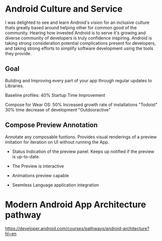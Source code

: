 # Android Culture and Service   
I was delighted to see and learn Android's vision for an inclusive culture thats greatly based around helping other for common good of the community. Hearing how invested Android is to serve it's growing and diverse community of developers is truly confidence inspiring. Android is taking strong consideration potential complications present for developers, and taking strong efforts to simplify software development using the tools they provide.

## Goal  
Building and Improving every part of your app through regular updates to Libraries.

Baseline profiles:
40% Startup Time Improvement

Compose for Wear OS:
50% Increased growth rate of installations "Todoist"
30% time decrease of development "Outdooractive"


## Compose Preview Annotation
Annotate any composable funtions.
Provides visual renderings of a preview imitation for iteration on UI without running the App.

- Status Indication of the preview panel.  Keeps up notified if the preview is up-to-date.

- The Preview is interactive
- Animations preview capable
- Seemless Language application integration

# Modern Android App Architecture pathway
https://developer.android.com/courses/pathways/android-architecture?hl=en